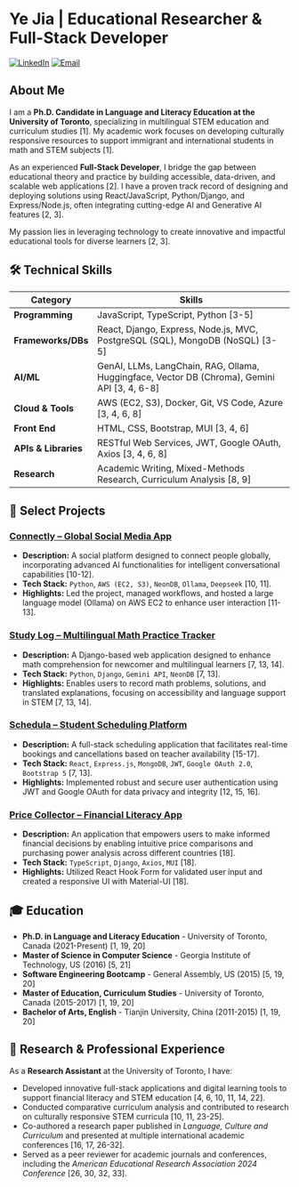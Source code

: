 # Ye Jia | Educational Researcher & Full-Stack Developer

[![LinkedIn](https://img.shields.io/badge/LinkedIn-Ye%20Jia-0A66C2?style=flat&logo=linkedin)](https://linkedin.com/in/ye-jia-a80245205/)
[![Email](https://img.shields.io/badge/Email-emilyyejia@gmail.com-D14836?style=flat&logo=gmail)](mailto:emilyyejia@gmail.com)

## About Me

I am a **Ph.D. Candidate in Language and Literacy Education at the University of Toronto**, specializing in multilingual STEM education and curriculum studies [1]. My academic work focuses on developing culturally responsive resources to support immigrant and international students in math and STEM subjects [1].

As an experienced **Full-Stack Developer**, I bridge the gap between educational theory and practice by building accessible, data-driven, and scalable web applications [2]. I have a proven track record of designing and deploying solutions using React/JavaScript, Python/Django, and Express/Node.js, often integrating cutting-edge AI and Generative AI features [2, 3].

My passion lies in leveraging technology to create innovative and impactful educational tools for diverse learners [2, 3].

## 🛠️ Technical Skills

| Category              | Skills                                                                                             |
| --------------------- | -------------------------------------------------------------------------------------------------- |
| **Programming**       | JavaScript, TypeScript, Python [3-5]                                                         |
| **Frameworks/DBs**    | React, Django, Express, Node.js, MVC, PostgreSQL (SQL), MongoDB (NoSQL) [3-5]                 |
| **AI/ML**             | GenAI, LLMs, LangChain, RAG, Ollama, Huggingface, Vector DB (Chroma), Gemini API [3, 4, 6-8]   |
| **Cloud & Tools**     | AWS (EC2, S3), Docker, Git, VS Code, Azure [3, 4, 6, 8]                                           |
| **Front End**         | HTML, CSS, Bootstrap, MUI [3, 4, 6]                                                                |
| **APIs & Libraries**  | RESTful Web Services, JWT, Google OAuth, Axios [3, 4, 6, 8]                                       |
| **Research**          | Academic Writing, Mixed-Methods Research, Curriculum Analysis [8, 9]                            |

## 🚀 Select Projects

### [Connectly – Global Social Media App](https://github.com/emilyyejia/connectly.git)
*   **Description:** A social platform designed to connect people globally, incorporating advanced AI functionalities for intelligent conversational capabilities [10-12].
*   **Tech Stack:** `Python`, `AWS (EC2, S3)`, `NeonDB`, `Ollama`, `Deepseek` [10, 11].
*   **Highlights:** Led the project, managed workflows, and hosted a large language model (Ollama) on AWS EC2 to enhance user interaction [11-13].

### [Study Log – Multilingual Math Practice Tracker](https://github.com/emilyyejia/studylog.git)
*   **Description:** A Django-based web application designed to enhance math comprehension for newcomer and multilingual learners [7, 13, 14].
*   **Tech Stack:** `Python`, `Django`, `Gemini API`, `NeonDB` [7, 13].
*   **Highlights:** Enables users to record math problems, solutions, and translated explanations, focusing on accessibility and language support in STEM [7, 13, 14].

### [Schedula – Student Scheduling Platform](https://github.com/emilyyejia/schedula.git)
*   **Description:** A full-stack scheduling application that facilitates real-time bookings and cancellations based on teacher availability [15-17].
*   **Tech Stack:** `React`, `Express.js`, `MongoDB`, `JWT`, `Google OAuth 2.0`, `Bootstrap 5` [7, 13].
*   **Highlights:** Implemented robust and secure user authentication using JWT and Google OAuth for data privacy and integrity [12, 15, 16].

### [Price Collector – Financial Literacy App](https://github.com/emilyyejia/pricecollector.git)
*   **Description:** An application that empowers users to make informed financial decisions by enabling intuitive price comparisons and purchasing power analysis across different countries [18].
*   **Tech Stack:** `TypeScript`, `Django`, `Axios`, `MUI` [18].
*   **Highlights:** Utilized React Hook Form for validated user input and created a responsive UI with Material-UI [18].

## 🎓 Education

*   **Ph.D. in Language and Literacy Education** - University of Toronto, Canada (2021-Present) [1, 19, 20]
*   **Master of Science in Computer Science** - Georgia Institute of Technology, US (2016) [5, 21]
*   **Software Engineering Bootcamp** - General Assembly, US (2015) [5, 19, 20]
*   **Master of Education, Curriculum Studies** - University of Toronto, Canada (2015-2017) [1, 19, 20]
*   **Bachelor of Arts, English** - Tianjin University, China (2011-2015) [1, 19, 20]

## 🔬 Research & Professional Experience

As a **Research Assistant** at the University of Toronto, I have:
*   Developed innovative full-stack applications and digital learning tools to support financial literacy and STEM education [4, 6, 10, 11, 14, 22].
*   Conducted comparative curriculum analysis and contributed to research on culturally responsive STEM curricula [10, 11, 23-25].
*   Co-authored a research paper published in *Language, Culture and Curriculum* and presented at multiple international academic conferences [16, 17, 26-32].
*   Served as a peer reviewer for academic journals and conferences, including the *American Educational Research Association 2024 Conference* [26, 30, 32, 33].
